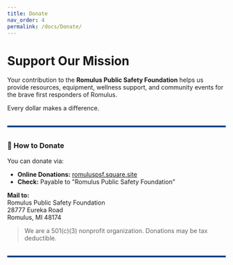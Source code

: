 ```yaml
---
title: Donate
nav_order: 4
permalink: /docs/Donate/
---
```


<!-- Google tag (gtag.js) -->
<script async src="https://www.googletagmanager.com/gtag/js?id=G-YD66KT4FWL"></script>
<script>
  window.dataLayer = window.dataLayer || [];
  function gtag(){dataLayer.push(arguments);}
  gtag('js', new Date());

  gtag('config', 'G-YD66KT4FWL');
</script>

# Support Our Mission

Your contribution to the **Romulus Public Safety Foundation** helps us provide resources, equipment, wellness support, and community events for the brave first responders of Romulus.

Every dollar makes a difference.

<hr style="border: none; height: 4px; background-color: #004080; margin: 2rem 0;" />

### 🔗 How to Donate

You can donate via:

- **Online Donations:** [romuluspsf.square.site](https://romuluspsf.square.site)
- **Check:** Payable to "Romulus Public Safety Foundation"

**Mail to:**  
Romulus Public Safety Foundation  
28777 Eureka Road  
Romulus, MI 48174

> We are a 501(c)(3) nonprofit organization. Donations may be tax deductible.

<hr style="border: none; height: 4px; background-color: #004080; margin: 2rem 0;" />
